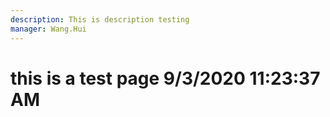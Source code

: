 ```yaml
---
description: This is description testing
manager: Wang.Hui
---
```

# this is a test page 9/3/2020 11:23:37 AM